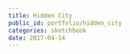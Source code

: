 ```yaml
---
title: Hidden City
public_id: portfolio/hidden_city
categories: sketchbook
date: 2017-04-14
---
```

